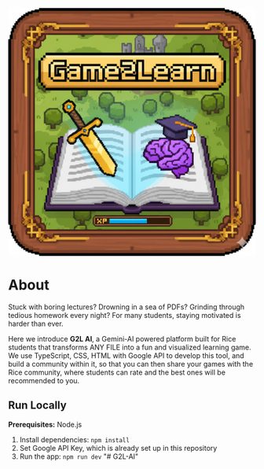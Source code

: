 <div align="center">
  <img src="https://github.com/DeoxysDefense/G2L-AI/blob/main/logo_image.png?raw=true" alt="Our Logo">
</div>

# About

Stuck with boring lectures? Drowning in a sea of PDFs? Grinding through tedious homework every night? For many students, staying motivated is harder than ever.

Here we introduce **G2L AI**, a Gemini-AI powered platform built for Rice students that transforms ANY FILE into a fun and visualized learning game. We use TypeScript, CSS, HTML with Google API to develop this tool, and build a community within it, so that you can then share your games with the Rice community, where students can rate and the best ones will be recommended to you. 

## Run Locally

**Prerequisites:**  Node.js


1. Install dependencies:
   `npm install`
2. Set Google API Key, which is already set up in this repository
3. Run the app: 
   `npm run dev`
"# G2L-AI" 
